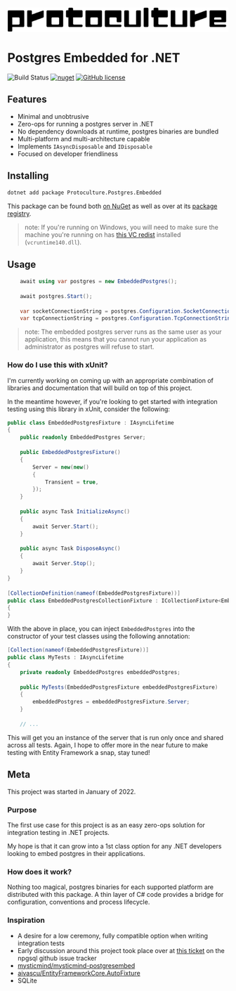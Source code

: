 ![protoculture](protoculture.png)
# Postgres Embedded for .NET

![Build Status](https://github.com/atrauzzi/protoculture-dotnet-postgres/actions/workflows/publish.yml/badge.svg)
[![nuget](https://img.shields.io/nuget/v/Protoculture.Postgres.Embedded)](https://www.nuget.org/packages/Protoculture.Postgres.Embedded)
[![GitHub license](https://img.shields.io/github/license/atrauzzi/protoculture-dotnet-postgres)](https://github.com/atrauzzi/protoculture-dotnet-postgres/blob/main/LICENSE.txt)

## Features

  - Minimal and unobtrusive
  - Zero-ops for running a postgres server in .NET 
  - No dependency downloads at runtime, postgres binaries are bundled
  - Multi-platform and multi-architecture capable
  - Implements `IAsyncDisposable` and `IDisposable`
  - Focused on developer friendliness

## Installing

```bash
dotnet add package Protoculture.Postgres.Embedded
```

This package can be found both [on NuGet](https://www.nuget.org/packages/Protoculture.Postgres.Embedded) as well as over at its [package registry](https://github.com/atrauzzi/protoculture-dotnet-postgres/packages).

> note: If you're running on Windows, you will need to make sure the machine you're running on has [this VC redist](https://aka.ms/vs/17/release/vc_redist.x64.exe) installed (`vcruntime140.dll`).

## Usage

```c#
    await using var postgres = new EmbeddedPostgres();
    
    await postgres.Start();
    
    var socketConnectionString = postgres.Configuration.SocketConnectionString;
    var tcpConnectionString = postgres.Configuration.TcpConnectionString;
```

> note: The embedded postgres server runs as the same user as your application, this means that you cannot run your application as administrator as postgres will refuse to start.

### How do I use this with xUnit?

I'm currently working on coming up with an appropriate combination of libraries and documentation that will build on top of this project.

In the meantime however, if you're looking to get started with integration testing using this library in xUnit, consider the following:

```c#
public class EmbeddedPostgresFixture : IAsyncLifetime
{
    public readonly EmbeddedPostgres Server;

    public EmbeddedPostgresFixture()
    {
        Server = new(new()
        {
            Transient = true,
        });
    }

    public async Task InitializeAsync()
    {
        await Server.Start();
    }

    public async Task DisposeAsync()
    {
        await Server.Stop();
    }
}

[CollectionDefinition(nameof(EmbeddedPostgresFixture))]
public class EmbeddedPostgresCollectionFixture : ICollectionFixture<EmbeddedPostgresFixture>
{
}
```

With the above in place, you can inject `EmbeddedPostgres` into the constructor of your test classes using the following annotation:

```c#
[Collection(nameof(EmbeddedPostgresFixture))]
public class MyTests : IAsyncLifetime
{
    private readonly EmbeddedPostgres embeddedPostgres;

    public MyTests(EmbeddedPostgresFixture embeddedPostgresFixture)
    {
        embeddedPostgres = embeddedPostgresFixture.Server;
    }

    // ...
```

This will get you an instance of the server that is run only once and shared across all tests. Again, I hope to offer more in the near future to make testing with Entity Framework a snap, stay tuned!

## Meta

This project was started in January of 2022. 

### Purpose

The first use case for this project is as an easy zero-ops solution for integration testing in .NET projects. 

My hope is that it can grow into a 1st class option for any .NET developers looking to embed postgres in their applications.

### How does it work?
Nothing too magical, postgres binaries for each supported platform are distributed with this package. A thin layer of C# code provides a bridge for configuration, conventions and process lifecycle.

### Inspiration

 - A desire for a low ceremony, fully compatible option when writing integration tests
 - Early discussion around this project took place over at [this ticket](https://github.com/npgsql/npgsql/issues/4266) on the npgsql github issue tracker
 - [mysticmind/mysticmind-postgresembed](https://github.com/mysticmind/mysticmind-postgresembed/issues/10)
 - [aivascu/EntityFrameworkCore.AutoFixture](https://github.com/aivascu/EntityFrameworkCore.AutoFixture/issues/101)
 - SQLite

